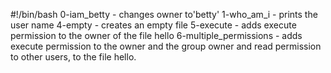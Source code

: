 #!/bin/bash
0-iam_betty - changes owner to'betty'
1-who_am_i - prints the user name
4-empty - creates an empty file
5-execute - adds execute permission to the owner of the file hello
6-multiple_permissions - adds execute permission to the owner and the group owner and read permission to other users, to the file hello.
